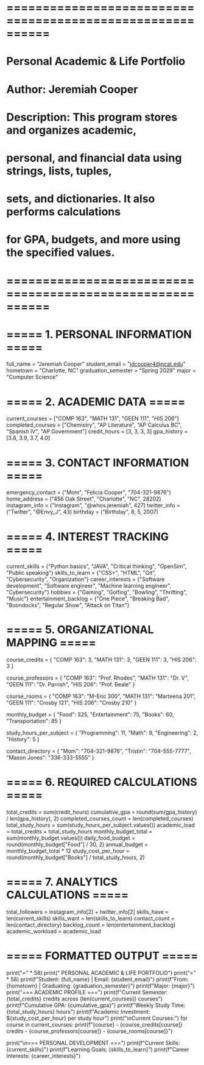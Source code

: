 # ==========================================================
# Personal Academic & Life Portfolio
# Author: Jeremiah Cooper
# Description: This program stores and organizes academic,
# personal, and financial data using strings, lists, tuples,
# sets, and dictionaries. It also performs calculations
# for GPA, budgets, and more using the specified values.
# ==========================================================

# ===== 1. PERSONAL INFORMATION =====
full_name = "Jeremiah Cooper"
student_email = "jdcooper4@ncat.edu"
hometown = "Charlotte, NC"
graduation_semester = "Spring 2029"
major = "Computer Science"

# ===== 2. ACADEMIC DATA =====
current_courses = ["COMP 163", "MATH 131", "GEEN 111", "HIS 206"]
completed_courses = ["Chemistry", "AP Literature", "AP Calculus BC", "Spanish IV", "AP Government"]
credit_hours = [3, 3, 3, 3]
gpa_history = [3.8, 3.9, 3.7, 4.0]

# ===== 3. CONTACT INFORMATION =====
emergency_contact = ("Mom", "Felicia Cooper", "704-321-9876")
home_address = ("456 Oak Street", "Charlotte", "NC", 28202)
instagram_info = ("Instagram", "@whos.jeremiah", 427)
twitter_info = ("Twitter", "@Envy_J", 43)
birthday = ("Birthday", 8, 5, 2007)

# ===== 4. INTEREST TRACKING =====
current_skills = {"Python basics", "JAVA", "Critical thinking", "OpenSim", "Public speaking"}
skills_to_learn = {"CSS+", "HTML", "Git", "Cybersecurity", "Organization"}
career_interests = {"Software development", "Software engineer", "Machine learning engineer", "Cybersecurity"}
hobbies = {"Gaming", "Golfing", "Bowling", "Thrifting", "Music"}
entertainment_backlog = {"One Piece", "Breaking Bad", "Boondocks", "Regular Show", "Attack on Titan"}

# ===== 5. ORGANIZATIONAL MAPPING =====
course_credits = {
    "COMP 163": 3,
    "MATH 131": 3,
    "GEEN 111": 3,
    "HIS 206": 3
}

course_professors = {
    "COMP 163": "Prof. Rhodes",
    "MATH 131": "Dr. V",
    "GEEN 111": "Dr. Parrish",
    "HIS 206": "Prof. Beale"
}

course_rooms = {
    "COMP 163": "M-Eric 300",
    "MATH 131": "Marteena 201",
    "GEEN 111": "Crosby 121",
    "HIS 206": "Crosby 210"
}

monthly_budget = {
    "Food": 325,
    "Entertainment": 75,
    "Books": 60,
    "Transportation": 85
}

study_hours_per_subject = {
    "Programming": 11,
    "Math": 9,
    "Engineering": 2,
    "History": 5
}

contact_directory = {
    "Mom": "704-321-9876",
    "Tristin": "704-555-7777",
    "Mason Jones": "336-333-5555"
}

# ===== 6. REQUIRED CALCULATIONS =====
total_credits = sum(credit_hours)
cumulative_gpa = round(sum(gpa_history) / len(gpa_history), 2)
completed_courses_count = len(completed_courses)
total_study_hours = sum(study_hours_per_subject.values())
academic_load = total_credits + total_study_hours
monthly_budget_total = sum(monthly_budget.values())
daily_food_budget = round(monthly_budget["Food"] / 30, 2)
annual_budget = monthly_budget_total * 12
study_cost_per_hour = round(monthly_budget["Books"] / total_study_hours, 2)

# ===== 7. ANALYTICS CALCULATIONS =====
total_followers = instagram_info[2] + twitter_info[2]
skills_have = len(current_skills)
skills_want = len(skills_to_learn)
contact_count = len(contact_directory)
backlog_count = len(entertainment_backlog)
academic_workload = academic_load

# ===== FORMATTED OUTPUT =====
print("=" * 58)
print("              PERSONAL ACADEMIC & LIFE PORTFOLIO")
print("=" * 58)
print(f"Student: {full_name} | Email: {student_email}")
print(f"From: {hometown} | Graduating: {graduation_semester}")
print(f"Major: {major}")
print("=== ACADEMIC PROFILE ===")
print(f"Current Semester: {total_credits} credits across {len(current_courses)} courses")
print(f"Cumulative GPA: {cumulative_gpa}")
print(f"Weekly Study Time: {total_study_hours} hours")
print(f"Academic Investment: ${study_cost_per_hour} per study hour")
print("\nCurrent Courses:")
for course in current_courses:
    print(f"{course} - {course_credits[course]} credits - {course_professors[course]} - {course_rooms[course]}")

print("\n=== PERSONAL DEVELOPMENT ===")
print(f"Current Skills: {current_skills}")
print(f"Learning Goals: {skills_to_learn}")
print(f"Career Interests: {career_interests}")

